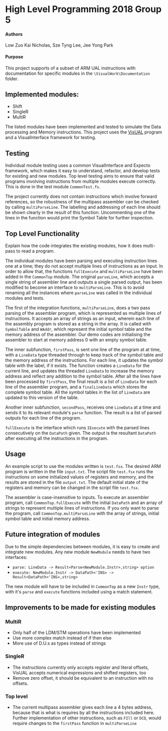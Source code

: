 # High Level Programming 2018 Group 5
#### Authors
Low Zuo Kai Nicholas, Sze Tyng Lee, Jee Yong Park

#### Purpose
This project supports of a subset of ARM UAL instructions with documentation for specific modules in the `\VisualWork\Documentation` folder.

## Implemented modules:
- Shift
- SingleR
- MultiR

The listed modules have been implemented and tested to simulate the Data processing and Memory instructions. This project uses the [VisUAL](https://salmanarif.bitbucket.io/visual/index.html) program and a VisualInterface framework for testing. 

## Testing
Individual module testing uses a common VisualInterface and Expecto framework, which makes it easy to understand, refactor, and develop tests for existing and new modules. Top level testing aims to ensure that valid programs involving instructions from multiple modules execute correctly. This is done in the test module `CommonTest.fs`.

The project currently does not contain instructions which involve forward references, so the robustness of the multipass assembler can be checked by calling `multiParseLine`. The labelling and addressing of each line should be shown clearly in the result of this function. Uncommenting one of the lines in the function would print the Symbol Table for further inspection.

## Top Level Functionality
Explain how the code integrates the existing modules, how it does multi-pass to read a program.

The individual modules have been parsing and executing instruction lines one at a time; they do not accept multiple lines of instructions as an input. In order to allow that, the functions `fullExecute` and `multiParseLine` have been added in the `CommonTop` module. The original `parseLine`, which accepts a single string of assembler line and outputs a single parsed output, has been modified to become an interface to `multiParseLine`. This is to avoid renaming all the instances where `parseLine` was called in the individual modules and tests.

The first of the integration functions, `multiParseLine`, does a two pass parsing of the assembler program, which is represented as multiple lines of instructions. It accepts an array of strings as an input, wherein each line of the assembly program is stored as a string in the array. It is called with `SymbolTable` and `WAddr`, which represent the initial symbol table and the memory address of the assembler. Our demo codes are initialising the assembler to start at memory address 0 with an empty symbol table. 
 
The inner subfunction, `firstPass`, is sent one line of the program at at time, with a `LineData` type threaded through to keep track of the symbol table and the memory address of the instructions. For each line, it updates the symbol table with the label, if it exists. The function creates a `LineData` for the current line, and updates the threaded `LineData` to increase the memory address and reflect any addition to the symbol table. After all the lines have been processed by `firstPass`, the final result is a list of `LineData` for each line of the assembler program, and a `finalLineData` which stores the complete symbol table. All the symbol tables in the list of `LineData` are updated to this version of the table.

Another inner subfunction, `secondPass`, receives one `LineData` at a time and sends it to its relevant module's `parse` function. The result is a list of parsed outputs for each line of the program.

`fullExecute` is the interface which runs `IExecute` with the parsed lines consecutively on the `DataPath` given. The output is the resultant `DataPath` after executing all the instructions in the program. 

## Usage
An example script to use the modules written is `test.fsx`. The desired ARM program is written in the file `input.txt`. The script file `test.fsx` runs the instructions on some initialized values of registers and memory, and the results are stored in the file `output.txt`. The default initial state of the registers and memory can be changed in the script file `test.fsx`. 

The assembler is case-insensitive to inputs. To execute an assembler program, call `CommonTop.fullExecute` with the initial `DataPath` and an array of strings to represent multiple lines of instructions. If you only want to parse the program, call `CommonTop.multiParseLine` with the array of strings, initial symbol table and initial memory address.



## Future integration of modules
Due to the simple dependencies between modules, it is easy to create and integrate new modules. Any new module `NewModule` needs to have two interfaces:
- `parse: LineData -> Result<Parse<NewModule.Instr>,string> option`
- `execute: NewModule.Instr -> DataPath<'INS> -> Result<DataPath<'INS>,string>`

The new module will have to be included in `CommonTop` as a new `Instr` type, with it's `parse` and `execute` functions included using a match statement.

## Improvements to be made for existing modules
### MultiR 
- Only half of the LDM/STM operations have been implemented
- Use more complex match instead of if then else
- More use of D.U.s as types instead of strings

### SingleR
- The instructions currently only accepts register and literal offsets, VisUAL accepts numerical expressions and shifted registers, too
- Remove zero offset, it should be equivalent to an instruction with no offsets.

### Top level
- The current multipass assembler gives each line a 4 bytes address, because that is what is requires by all the instructions included here. Further implementation of other instructions, such as `FIll` or `DCD`, would require changes to the `firstPass` function in `multiParseLine`